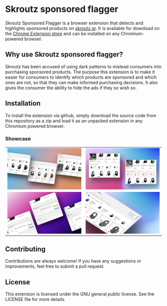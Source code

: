 # Skroutz sponsored flagger

Skroutz Sponsored Flagger is a browser extension that detects and highlights sponsored products on [skroutz.gr](https://skroutz.gr). It is available for download on the [Chrome Extension store](https://chrome.google.com/webstore/detail/skroutz-sponsored-flagger/amglnkndjeoojnjjeepeheobhneeogcl) and can be installed on any Chromium-powered browser.

## Why use Skroutz sponsored flagger?

Skroutz has been accused of using dark patterns to mislead consumers into purchasing sponsored products. The purpose this extension is to make it easier for consumers to identify which products are sponsored and which ones are not, so that they can make informed purchasing decisions. It also gives the consumer the ability to hide the ads if they so wish so.

## Installation

To install the extension via github, simply download the source code from this repository as a zip and load it as an unpacked extension in any Chromium powered browser.

### Showcase

|                                                        |                                                 |
| :----------------------------------------------------- | :---------------------------------------------- |
| ![Alt Text](../pages_assets/showcase_listings.png)     | ![Alt Text](../pages_assets/showcase_shelf.png) |
| ![Alt Text](../pages_assets/showcase_product_list.png) | ![Alt Text](../pages_assets/showcase_popup.png) |

## Contributing

Contributions are always welcome! If you have any suggestions or improvements, feel free to submit a pull request.

## License

This extension is licensed under the GNU general public license. See the LICENSE file for more details.
